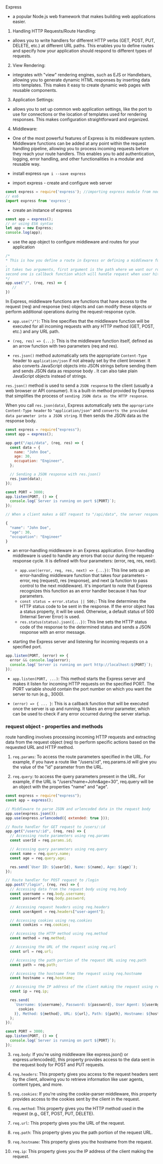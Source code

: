 Express 
- a popular Node.js web framework that makes building web applications easier. 

1. Handling HTTP Requests/Route Handling: 
- allows you to write handlers for different HTTP verbs (GET, POST, PUT, DELETE, etc.) at different URL paths. This enables you to define routes and specify how your application should respond to different types of requests.

2. View Rendering: 
- integrates with "view" rendering engines, such as EJS or Handlebars, allowing you to generate dynamic HTML responses by inserting data into templates. This makes it easy to create dynamic web pages with reusable components.

3. Application Settings: 
- allows you to set up common web application settings, like the port to use for connections or the location of templates used for rendering responses. This makes configuration straightforward and organized.

4. Middleware: 
- One of the most powerful features of Express is its middleware system. Middleware functions can be added at any point within the request handling pipeline, allowing you to process incoming requests before they reach your route handlers. This enables you to add authentication, logging, error handling, and other functionalities in a modular and reusable way.

 - install express
 `npm i --save express`

 - import express - create and configure web server
```js
const express = require('express'); //importing express module from node_modules folder
// es6
import express from 'express';
```

 - create an instance of express
 ```js
 const app = express();
 // or using ES6 syntax
 let app = new Express;
 console.log(app);
 ```

 - use the app object to configure middleware
 and routes for your application
 ```js
 /*
 * This is how you define a route in Express or defining a middleware function in an Express application
 ,
 it takes two arguments, first argument is the path where we want our route to be available on
 second one is callback function which will handle request when user hits this route
 */
app.use("/", (req, res) => {
    // 
})
```
In Express, middleware functions are functions that have access to the request (req) and response (res) objects and can modify these objects or perform additional operations during the request-response cycle.

- `app.use("/")`: This line specifies that the middleware function will be executed for all incoming requests with any HTTP method (GET, POST, etc.) and any URL path.

- `(req, res) => {...}`: This is the middleware function itself, defined as an arrow function with two parameters (req and res).

- `res.json()` method automatically sets the appropriate `Content-Type` header to `application/json` 
if not already set by the client browser. It also converts JavaScript objects into JSON strings before sending them
and sends JSON data as response body
. It can also take plain JavaScript objects instead of strings.

`res.json()` method is used to send a `JSON response` to the client (usually a web browser or API consumer). It is a built-in method provided by Express that simplifies the process of `sending JSON data as the HTTP response`.

When you call `res.json(data)`, Express automatically sets the `appropriate Content-Type header` to `"application/json"` and `converts the provided data parameter into a JSON string`. It then sends the JSON data as the response body.

```js
const express = require("express");
const app = express();

app.get("/api/data", (req, res) => {
  const data = {
    name: "John Doe",
    age: 30,
    occupation: "Engineer",
  };

  // Sending a JSON response with res.json()
  res.json(data);
});

const PORT = 3000;
app.listen(PORT, () => {
  console.log(`Server is running on port ${PORT}`);
});

// When a client makes a GET request to "/api/data", the server responds with the JSON data:

{
  "name": "John Doe",
  "age": 30,
  "occupation": "Engineer"
}
```

- an error-handling middleware in an Express application. Error-handling middleware is used to handle any errors that occur during the request-response cycle. It is defined with four parameters: (error, req, res, next).
    - `app.use((error, req, res, next) => {...})`: This line sets up an error-handling middleware function that takes four parameters - error, req (request), res (response), and next (a function to pass control to the next middleware). It's important to note that Express recognizes this function as an error handler because it has four parameters.
    - `const status = error.status || 500;`: This line determines the HTTP status code to be sent in the response. If the error object has a status property, it will be used. Otherwise, a default status of 500 (Internal Server Error) is used.
    - `res.status(status).json({...})`: This line sets the HTTP status code of the response to the determined status and sends a JSON response with an error message. 

-  starting the Express server and listening for incoming requests on a specified port.
```js
app.listen(PORT, (error) => {
  error && console.log(error);
  console.log(`Server is running on port http://localhost:${PORT}`);
});
```
- `app.listen(PORT, ...)`: This method starts the Express server and makes it listen for incoming HTTP requests on the specified PORT. The PORT variable should contain the port number on which you want the server to run (e.g., 3000).

- `(error) => { ... }`: This is a callback function that will be executed once the server is up and running. It takes an error parameter, which can be used to check if any error occurred during the server startup.

### request object - properties and methods
route handling involves processing incoming HTTP requests and extracting data from the request object (req) to perform specific actions based on the requested URL and HTTP method. 

1. `req.params`: To access the route parameters specified in the URL. For example, if you have a route like "/users/:id", req.params.id will give you the value of the "id" parameter from the URL.

2. `req.query`: to access the query parameters present in the URL. For example, if the URL is "/users?name=John&age=30", req.query will be an object with the properties "name" and "age".

```js
const express = require("express");
const app = express();

// Middleware to parse JSON and urlencoded data in the request body
app.use(express.json());
app.use(express.urlencoded({ extended: true }));

// Route handler for GET request to /users/:id
app.get("/users/:id", (req, res) => {
  // Accessing route parameters using req.params
  const userId = req.params.id;

  // Accessing query parameters using req.query
  const name = req.query.name;
  const age = req.query.age;

  res.send(`User ID: ${userId}, Name: ${name}, Age: ${age}`);
});

// Route handler for POST request to /login
app.post("/login", (req, res) => {
  // Accessing data from the request body using req.body
  const username = req.body.username;
  const password = req.body.password;

  // Accessing request headers using req.headers
  const userAgent = req.headers["user-agent"];

  // Accessing cookies using req.cookies
  const cookies = req.cookies;

  // Accessing the HTTP method using req.method
  const method = req.method;

  // Accessing the URL of the request using req.url
  const url = req.url;

  // Accessing the path portion of the request URL using req.path
  const path = req.path;

  // Accessing the hostname from the request using req.hostname
  const hostname = req.hostname;

  // Accessing the IP address of the client making the request using req.ip
  const ip = req.ip;

  res.send(
    `Username: ${username}, Password: ${password}, User Agent: ${userAgent}, Cookies: ${JSON.stringify(
      cookies
    )}, Method: ${method}, URL: ${url}, Path: ${path}, Hostname: ${hostname}, IP: ${ip}`
  );
});

const PORT = 3000;
app.listen(PORT, () => {
  console.log(`Server is running on port ${PORT}`);
});

```

3. `req.body`: If you're using middleware like express.json() or express.urlencoded(), this property provides access to the data sent in the request body for POST and PUT requests.

4. `req.headers`: This property gives you access to the request headers sent by the client, allowing you to retrieve information like user agents, content types, and more.

5. `req.cookies`: If you're using the cookie-parser middleware, this property provides access to the cookies sent by the client in the request.

6. `req.method`: This property gives you the HTTP method used in the request (e.g., GET, POST, PUT, DELETE).

7. `req.url`: This property gives you the URL of the request.

8. `req.path`: This property gives you the path portion of the request URL.

9. `req.hostname`: This property gives you the hostname from the request.

10. `req.ip`: This property gives you the IP address of the client making the request.